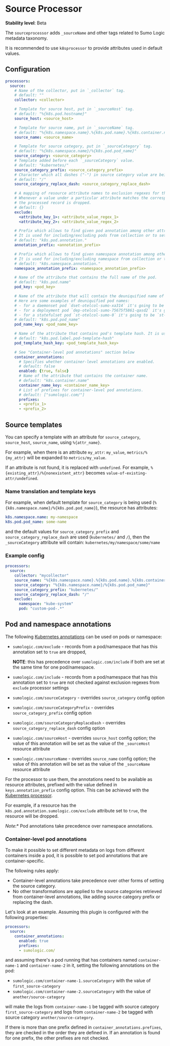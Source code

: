 # Source Processor

**Stability level**: Beta

The `sourceprocessor` adds `_sourceName` and other tags related to Sumo Logic metadata taxonomy.

It is recommended to use `k8sprocessor` to provide attributes used in default values.

## Configuration

```yaml
processors:
  source:
    # Name of the collector, put in `_collector` tag.
    # default: ""
    collector: <collector>

    # Template for source host, put in `_sourceHost` tag.
    # default: "%{k8s.pod.hostname}"
    source_host: <source_host>

    # Template for source name, put in `_sourceName` tag.
    # default: "%{k8s.namespace.name}.%{k8s.pod.name}.%{k8s.container.name}"
    source_name: <source_name>

    # Template for source category, put in `_sourceCategory` tag.
    # default: "%{k8s.namespace.name}/%{k8s.pod.pod_name}"
    source_category: <source_category>
    # Template added before each `_sourceCategory` value.
    # default: "kubernetes/"
    source_category_prefix: <source_category_prefix>
    # Character which all dashes ("-") in source category value are being replaced to.
    # default: "/"
    source_category_replace_dash: <source_category_replace_dash>

    # A mapping of resource attribute names to exclusion regexes for the attribute values.
    # Whenever a value under a particular attribute matches the corresponding regex,
    # the processed record is dropped.
    # default: {}
    exclude:
      <attribute_key_1>: <attribute_value_regex_1>
      <attribute_key_2>: <attribute_value_regex_2>

    # Prefix which allows to find given pod annotation among other attributes.
    # It is used for including/excluding pods from collection or to set sourceCategory, sourceHost, and sourceName
    # default: "k8s.pod.annotation."
    annotation_prefix: <annotation_prefix>

    # Prefix which allows to find given namespace annotation among other attributes.
    # It is used for including/excluding namespace from collection or to set sourceCategory, sourceHost, and sourceName
    # default: "k8s.namespace.annotation."
    namespace_annotation_prefix: <namespace_annotation_prefix>

    # Name of the attribute that contains the full name of the pod.
    # default: "k8s.pod.name"
    pod_key: <pod_key>

    # Name of the attribute that will contain the deuniquified name of the pod.
    # Here are some examples of deuniquified pod names:
    # - for a daemonset pod `dset-otelcol-sumo-xa314` it's going to be `dset-otelcol-sumo`
    # - for a deployment pod `dep-otelcol-sumo-75675f5861-qasd2` it's going to be `dep-otelcol-sumo`
    # - for a statefulset pod `st-otelcol-sumo-0` it's going to be `st-otelcol-sumo`
    # default: "k8s.pod.pod_name"
    pod_name_key: <pod_name_key>

    # Name of the attribute that contains pod's template hash. It is used for pod name extraction.
    # default: "k8s.pod.label.pod-template-hash"
    pod_template_hash_key: <pod_template_hash_key>

    # See "Container-level pod annotations" section below
    container_annotations:
      # Specifies whether container-level annotations are enabled.
      # default: false
      enabled: {true, false}
      # Name of the attribute that contains the container name.
      # default: "k8s.container.name"
      container_name_key: <container_name_key>
      # List of prefixes for container-level pod annotations.
      # default: ["sumologic.com/"]
      prefixes:
      - <prefix_1>
      - <prefix_2>
```

## Source templates

You can specify a template with an attribute for `source_category`, `source_host`, `source_name`, using `%{attr_name}`.

For example, when there is an attribute `my_attr`: `my_value`, `metrics/%{my_attr}`
will be expanded to `metrics/my_value`.

If an attribute is not found, it is replaced with `undefined`.
For example, `%{existing_attr}/%{nonexistent_attr}` becomes `value-of-existing-attr/undefined`.

### Name translation and template keys

For example, when default template for `source_category` is being used (`%{k8s.namespace.name}/%{k8s.pod.pod_name}`),
the resource has attributes:

```yaml
k8s.namespace.name: my-namespace
k8s.pod.pod_name: some-name
```

and the default values for `source_category_prefix` and `source_category_replace_dash` are used (`kubernetes/` and `/`),
then the `_sourceCategory` attribute will contain: `kubernetes/my/namespace/some/name`

### Example config

```yaml
processors:
  source:
    collector: "mycollector"
    source_name: "%{k8s.namespace.name}.%{k8s.pod.name}.%{k8s.container.name}"
    source_category: "%{k8s.namespace.name}/%{k8s.pod.pod_name}"
    source_category_prefix: "kubernetes/"
    source_category_replace_dash: "/"
    exclude:
      namespace: "kube-system"
      pod: "custom-pod-.*"
```

## Pod and namespace annotations

The following [Kubernetes annotations][k8s_annotations_doc] can be used on pods or namespace:

- `sumologic.com/exclude` - records from a pod/namespace that has this annotation set to
  `true` are dropped,

  **NOTE**: this has precedence over `sumologic.com/include` if both are set at
  the same time for one pod/namespace.

- `sumologic.com/include` - records from a pod/namespace that has this annotation set to
  `true` are not checked against exclusion regexes from `exclude` processor settings

- `sumologic.com/sourceCategory` - overrides `source_category` config option
- `sumologic.com/sourceCategoryPrefix` - overrides `source_category_prefix` config option
- `sumologic.com/sourceCategoryReplaceDash` - overrides `source_category_replace_dash` config option
- `sumologic.com/sourceHost` - overrides `source_host` config option;
  the value of this annotation will be set as the value of the `_sourceHost` resource attribute
- `sumologic.com/sourceName` - overrides `source_name` config option;
  the value of this annotation will be set as the value of the `_sourceName` resource attribute

For the processor to use them, the annotations need to be available as resource
attributes, prefixed with the value defined in `keys.annotation_prefix` config option.
This can be achieved with the [Kubernetes processor](../k8sprocessor).

For example, if a resource has the `k8s.pod.annotation.sumologic.com/exclude`
attribute set to `true`, the resource will be dropped.

*Note:** Pod annotations take precedence over namespace annotations.

[k8s_annotations_doc]: https://kubernetes.io/docs/concepts/overview/working-with-objects/annotations/

### Container-level pod annotations

To make it possible to set different metadata on logs from different containers inside a pod,
it is possible to set pod annotations that are container-specific.

The following rules apply:

- Container-level annotations take precedence over other forms of setting the source category.
- No other transformations are applied to the source categories retrieved from
  container-level annotations, like adding source category prefix or replacing the dash.

Let's look at an example. Assuming this plugin is configured with the following properties:

```yaml
processors:
  source:
    container_annotations:
      enabled: true
      prefixes:
      - sumologic.com/
```

and assuming there's a pod running that has containers named `container-name-1` and `container-name-2` in it,
setting the following annotations on the pod:

- `sumologic.com/container-name-1.sourceCategory` with the value of `first_source-category`
- `sumologic.com/container-name-2.sourceCategory` with the value of `another/source-category`

will make the logs from `container-name-1` be tagged with source category `first_source-category`
and logs from `container-name-2` be tagged with source category `another/source-category`.

If there is more than one prefix defined in `container_annotations.prefixes`,
they are checked in the order they are defined in. If an annotation is found for one prefix,
the other prefixes are not checked.
